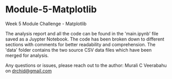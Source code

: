 # Module-5-Matplotlib
Week 5 Module Challenge - Matplotlib

The analysis report and all the code can be found in the 'main.ipynb' file saved as a Juypter Notebook. The code has been broken down to different sections with comments for better readability and comprehension. The 'data' folder contains the two source CSV data files which have been merged for analysis.

Any questions or issues, please reach out to the author: Murali C Veerabahu on drchid@gmail.com